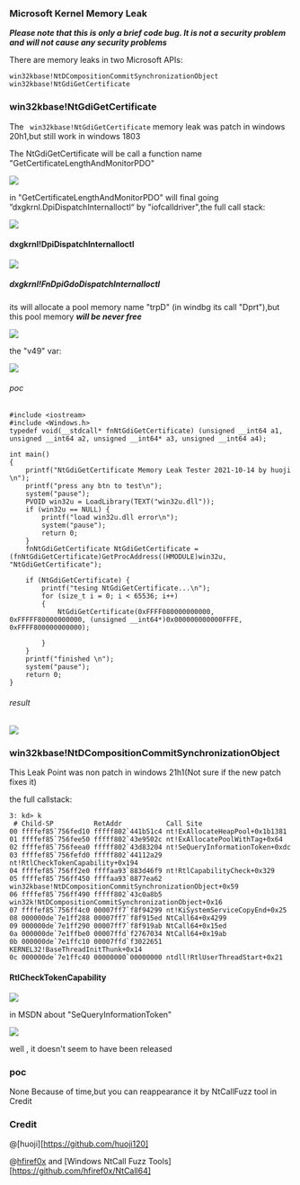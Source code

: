 ### Microsoft Kernel Memory Leak

***Please note that this is only a brief code bug. It is not a security problem and will not cause any security problems***

There are memory leaks in two Microsoft APIs:

```
win32kbase!NtDCompositionCommitSynchronizationObject
win32kbase!NtGdiGetCertificate
```

### win32kbase!NtGdiGetCertificate

The ``` win32kbase!NtGdiGetCertificate``` memory leak was patch in windows 20h1,but still work in windows 1803

The NtGdiGetCertificate will be call a function name "GetCertificateLengthAndMonitorPDO"

![](1.png)

in "GetCertificateLengthAndMonitorPDO" will final going ”dxgkrnl.DpiDispatchInternalloctl“ by "iofcalldriver",the full call stack:

![](2.png)

#### dxgkrnl!DpiDispatchInternalIoctl

![](3.png)

##### dxgkrnl!FnDpiGdoDispatchInternalIoctl

its will allocate a pool memory name "trpD" (in windbg its call "Dprt"),but this pool memory ***will be never free***

![](4.png)

the "v49" var:

![](5.png)

###### poc

```
#include <iostream>
#include <Windows.h>
typedef void(__stdcall* fnNtGdiGetCertificate) (unsigned __int64 a1, unsigned __int64 a2, unsigned __int64* a3, unsigned __int64 a4);

int main()
{
    printf("NtGdiGetCertificate Memory Leak Tester 2021-10-14 by huoji \n");
	printf("press any btn to test\n");
	system("pause");
	PVOID win32u = LoadLibrary(TEXT("win32u.dll"));
	if (win32u == NULL) {
		printf("load win32u.dll error\n");
		system("pause");
		return 0;
	}
	fnNtGdiGetCertificate NtGdiGetCertificate = (fnNtGdiGetCertificate)GetProcAddress((HMODULE)win32u, "NtGdiGetCertificate");
	
	if (NtGdiGetCertificate) {
		printf("tesing NtGdiGetCertificate...\n");
		for (size_t i = 0; i < 65536; i++)
		{
			NtGdiGetCertificate(0xFFFF080000000000, 0xFFFFF80000000000, (unsigned __int64*)0x000000000000FFFE, 0xFFFF800000000000);

		}
	}
	printf("finished \n");
	system("pause");
	return 0;
}
```

###### result

![](6.png)

### win32kbase!NtDCompositionCommitSynchronizationObject

This Leak Point was non patch in windows 21h1(Not sure if the new patch fixes it)

the full callstack:

```
3: kd> k
 # Child-SP          RetAddr           Call Site
00 ffffef85`756fed10 fffff802`441b51c4 nt!ExAllocateHeapPool+0x1b1381
01 ffffef85`756fee50 fffff802`43e9502c nt!ExAllocatePoolWithTag+0x64
02 ffffef85`756feea0 fffff802`43d83204 nt!SeQueryInformationToken+0xdc
03 ffffef85`756fefd0 fffff802`44112a29 nt!RtlCheckTokenCapability+0x194
04 ffffef85`756ff2e0 ffffaa93`883d46f9 nt!RtlCapabilityCheck+0x329
05 ffffef85`756ff450 ffffaa93`8877ea62 win32kbase!NtDCompositionCommitSynchronizationObject+0x59
06 ffffef85`756ff490 fffff802`43c0a8b5 win32k!NtDCompositionCommitSynchronizationObject+0x16
07 ffffef85`756ff4c0 00007ff7`f8f94299 nt!KiSystemServiceCopyEnd+0x25
08 000000de`7e1ff288 00007ff7`f8f915ed NtCall64+0x4299
09 000000de`7e1ff290 00007ff7`f8f919ab NtCall64+0x15ed
0a 000000de`7e1ffbe0 00007ffd`f2767034 NtCall64+0x19ab
0b 000000de`7e1ffc10 00007ffd`f3022651 KERNEL32!BaseThreadInitThunk+0x14
0c 000000de`7e1ffc40 00000000`00000000 ntdll!RtlUserThreadStart+0x21
```

#### RtlCheckTokenCapability

![](7.png)



in MSDN about "SeQueryInformationToken" 

![](8.png)

well , it doesn't seem to have been released



### poc

None Because of time,but you can reappearance it by NtCallFuzz tool in Credit

### Credit

@[huoji][https://github.com/huoji120]

@[hfiref0x](https://github.com/hfiref0x) and [Windows NtCall Fuzz Tools][https://github.com/hfiref0x/NtCall64]

